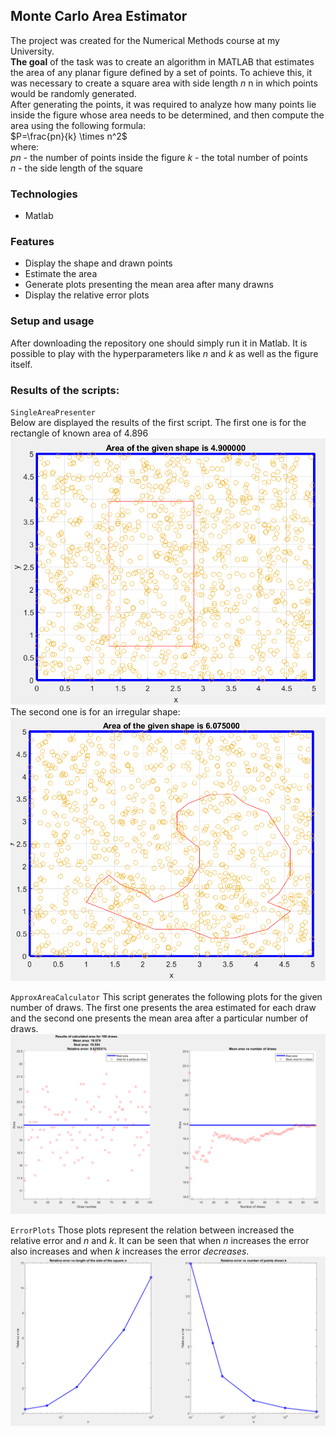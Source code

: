 ## Monte Carlo Area Estimator
The project was created for the Numerical Methods course at my University.  
**The goal** of the task was to create an algorithm in MATLAB that estimates the area of any planar figure defined by a set of points.
To achieve this, it was necessary to create a square area with side length $n$
n in which points would be randomly generated.  
After generating the points, it was required to analyze how many points lie inside the figure whose area needs to be determined, and then compute the area using the following formula:  
$P=\frac{pn}{k} \times n^2$  
where:  
$pn$ - the number of points inside the figure 
$k$ - the total number of points  
$n$ - the side length of the square 

### Technologies
* Matlab

### Features
* Display the shape and drawn points
* Estimate the area 
* Generate plots presenting the mean area after many drawns
* Display the relative error plots

### Setup and usage
After downloading the repository one should simply run it in Matlab. It is possible to play with the hyperparameters like $n$ and $k$ as well as the figure itself.

### Results of the scripts:
`SingleAreaPresenter`  
Below are displayed the results of the first script. The first one is for the rectangle of known area of 4.896  
![Rectangle](img/rectangle.png)  
The second one is for an irregular shape:  
![Irregular](img/irregular.png)  

`ApproxAreaCalculator`
This script generates the following plots for the given number of draws. The first one presents the area estimated for each draw and the second one presents the mean area after a particular number of draws.
![Rectangle many draws](img/rectangleManyDraws.png)  

`ErrorPlots` 
Those plots represent the relation between increased the relative error and $n$ and $k$. It can be seen that when $n$ increases the error also increases and when $k$ increases the error $decreases$. 
![error plots](img/errorPlots.png)